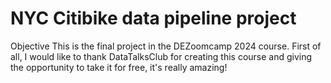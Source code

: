 # NYC Citibike data pipeline project
Objective
This is the final project in the DEZoomcamp 2024 course. First of all, I would like to thank DataTalksClub for creating this course and giving the opportunity to take it for free, it's really amazing!
